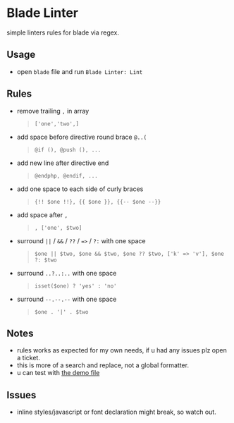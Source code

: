 # Blade Linter

simple linters rules for blade via regex.

## Usage

- open `blade` file and run `Blade Linter: Lint`

## Rules

- remove trailing `,` in array
    > `['one','two',]`

- add space before directive round brace `@..(`
    > `@if (), @push (), ...`

- add new line after directive end
    > `@endphp, @endif, ...`

- add one space to each side of curly braces
    > `{!! $one !!}, {{ $one }}, {{-- $one --}}`

- add space after `,`
    > `, ['one', $two]`

- surround `||` / `&&` / `??` / `=>` / `?:` with one space
    > `$one || $two, $one && $two, $one ?? $two, ['k' => 'v'], $one ?: $two`

- surround `..?..:..` with one space
    > `isset($one) ? 'yes' : 'no'`

- surround `--.--.--` with one space
    > `$one . '|' . $two`

## Notes

- rules works as expected for my own needs, if u had any issues plz open a ticket.
- this is more of a search and replace, not a global formatter.
- u can test with [the demo file](demo/index.blade.php)

## Issues

- inline styles/javascript or font declaration might break, so watch out.
